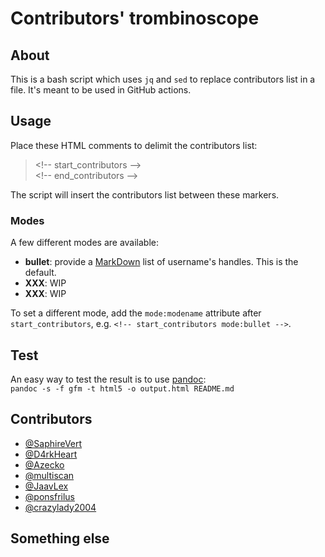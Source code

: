 # Contributors' trombinoscope

## About

This is a bash script which uses `jq` and `sed` to replace contributors list in 
a file. It's meant to be used in GitHub actions.

## Usage

Place these HTML comments to delimit the contributors list:
> \<\!-- start_contributors -->  
> \<\!-- end_contributors -->

The script will insert the contributors list between these markers.

### Modes

A few different modes are available:

* **bullet**: provide a [MarkDown] list of username's handles. This is the default.
* **XXX**: WIP
* **XXX**: WIP

To set a different mode, add the `mode:modename` attribute after
`start_contributors`, e.g. `<!-- start_contributors mode:bullet -->`.

## Test

An easy way to test the result is to use [pandoc]:  
`pandoc -s -f gfm -t html5 -o output.html README.md`

## Contributors

<!-- start_contributors mode:bullet -->
  * [@SaphireVert](https://github.com/SaphireVert)
  * [@D4rkHeart](https://github.com/D4rkHeart)
  * [@Azecko](https://github.com/Azecko)
  * [@multiscan](https://github.com/multiscan)
  * [@JaavLex](https://github.com/JaavLex)
  * [@ponsfrilus](https://github.com/ponsfrilus)
  * [@crazylady2004](https://github.com/crazylady2004)
<!-- end_contributors -->

## Something else


[github actions]: https://pandoc.org/MANUAL.html
[pandoc]: https://pandoc.org/MANUAL.html
[markdown]: https://daringfireball.net/projects/markdown/
